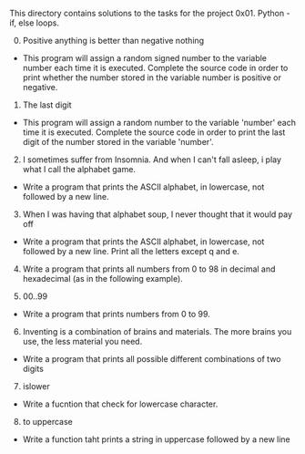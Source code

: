 This directory contains solutions to the tasks for the project 0x01. Python - if, else loops.

0. Positive anything is better than negative nothing
- This program will assign a random signed number to the variable number each time it is executed. Complete the source code in order to print whether the number stored in the variable number is positive or negative.

1. The last digit
- This program will assign a random number to the variable 'number' each time it is executed. Complete the source code in order to print the last digit of the number stored in the variable 'number'.

2. I sometimes suffer from Insomnia. And when I can't fall asleep, i play what I call the alphabet game.
- Write a program that prints the ASCII alphabet, in lowercase, not followed by a new line.

3. When I was having that alphabet soup, I never thought that it would pay off
- Write a program that prints the ASCII alphabet, in lowercase, not followed by a new line. Print all the letters except q and e.

4. Write a program that prints all numbers from 0 to 98 in decimal and hexadecimal (as in the following example).

5. 00..99
- Write a program that prints numbers from 0 to 99.

6. Inventing is a combination of brains and materials. The more brains you use, the less material you need.
- Write a program that prints all possible different combinations of two digits

7. islower
- Write a fucntion that check for lowercase character.

8. to uppercase
- Write a function taht prints a string in uppercase followed by a new line
